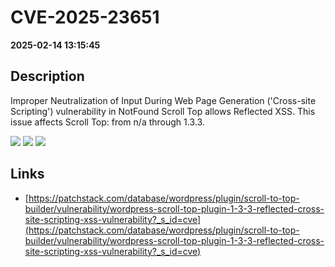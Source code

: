 # CVE-2025-23651

**2025-02-14 13:15:45**

## Description
Improper Neutralization of Input During Web Page Generation ('Cross-site Scripting') vulnerability in NotFound Scroll Top allows Reflected XSS. This issue affects Scroll Top: from n/a through 1.3.3.

![](https://img.shields.io/static/v1?label=Score&message=7.1&color=red)
![](https://img.shields.io/static/v1?label=Severity&message=HIGH&color=red)
![](https://img.shields.io/static/v1?label=CWE&message=XSS&color=green)

## Links
- [https://patchstack.com/database/wordpress/plugin/scroll-to-top-builder/vulnerability/wordpress-scroll-top-plugin-1-3-3-reflected-cross-site-scripting-xss-vulnerability?_s_id=cve](https://patchstack.com/database/wordpress/plugin/scroll-to-top-builder/vulnerability/wordpress-scroll-top-plugin-1-3-3-reflected-cross-site-scripting-xss-vulnerability?_s_id=cve)
